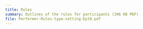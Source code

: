 ```yaml
---
title: Rules
summary: Outlines of the rules for participants (396 KB PDF)
file: Performer-Rules-type-setting-Ep10.pdf
---
```

